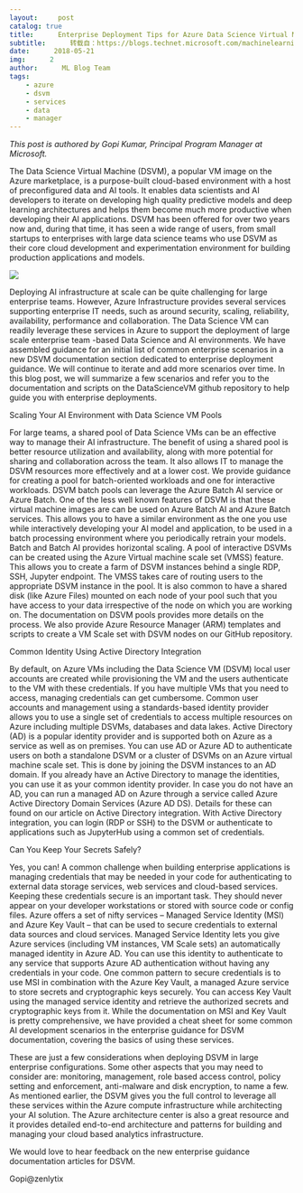 ```yaml
---
layout:     post
catalog: true
title:      Enterprise Deployment Tips for Azure Data Science Virtual Machine (DSVM)
subtitle:      转载自：https://blogs.technet.microsoft.com/machinelearning/2018/05/21/enterprise-deployment-tips-for-azure-data-science-virtual-machine-dsvm/
date:      2018-05-21
img:      2
author:      ML Blog Team
tags:
    - azure
    - dsvm
    - services
    - data
    - manager
---
```


*This post is authored by Gopi Kumar, Principal Program Manager at Microsoft.*

The Data Science Virtual Machine (DSVM), a popular VM image on the Azure marketplace, is a purpose-built cloud-based environment with a host of preconfigured data and AI tools. It enables data scientists and AI developers to iterate on developing high quality predictive models and deep learning architectures and helps them become much more productive when developing their AI applications. DSVM has been offered for over two years now and, during that time, it has seen a wide range of users, from small startups to enterprises with large data science teams who use DSVM as their core cloud development and experimentation environment for building production applications and models.

![](https://msdnshared.blob.core.windows.net/media/2018/05/051818_2227_EnterpriseD1.png)


Deploying AI infrastructure at scale can be quite challenging for large enterprise teams. However, Azure Infrastructure provides several services supporting enterprise IT needs, such as around security, scaling, reliability, availability, performance and collaboration. The Data Science VM can readily leverage these services in Azure to support the deployment of large scale enterprise team -based Data Science and AI environments. We have assembled guidance for an initial list of common enterprise scenarios in a new DSVM documentation section dedicated to enterprise deployment guidance. We will continue to iterate and add more scenarios over time. In this blog post, we will summarize a few scenarios and refer you to the documentation and scripts on the DataScienceVM github repository to help guide you with enterprise deployments.

Scaling Your AI Environment with Data Science VM Pools

For large teams, a shared pool of Data Science VMs can be an effective way to manage their AI infrastructure. The benefit of using a shared pool is better resource utilization and availability, along with more potential for sharing and collaboration across the team. It also allows IT to manage the DSVM resources more effectively and at a lower cost. We provide guidance for creating a pool for batch-oriented workloads and one for interactive workloads. DSVM batch pools can leverage the Azure Batch AI service or Azure Batch. One of the less well known features of DSVM is that these virtual machine images are can be used on Azure Batch AI and Azure Batch services. This allows you to have a similar environment as the one you use while interactively developing your AI model and application, to be used in a batch processing environment where you periodically retrain your models. Batch and Batch AI provides horizontal scaling. A pool of interactive DSVMs can be created using the Azure Virtual machine scale set (VMSS) feature. This allows you to create a farm of DSVM instances behind a single RDP, SSH, Jupyter endpoint. The VMSS takes care of routing users to the appropriate DSVM instance in the pool. It is also common to have a shared disk (like Azure Files) mounted on each node of your pool such that you have access to your data irrespective of the node on which you are working on. The documentation on DSVM pools provides more details on the process. We also provide Azure Resource Manager (ARM) templates and scripts to create a VM Scale set with DSVM nodes on our GitHub repository.

Common Identity Using Active Directory Integration

By default, on Azure VMs including the Data Science VM (DSVM) local user accounts are created while provisioning the VM and the users authenticate to the VM with these credentials. If you have multiple VMs that you need to access, managing credentials can get cumbersome. Common user accounts and management using a standards-based identity provider allows you to use a single set of credentials to access multiple resources on Azure including multiple DSVMs, databases and data lakes. Active Directory (AD) is a popular identity provider and is supported both on Azure as a service as well as on premises. You can use AD or Azure AD to authenticate users on both a standalone DSVM or a cluster of DSVMs on an Azure virtual machine scale set. This is done by joining the DSVM instances to an AD domain. If you already have an Active Directory to manage the identities, you can use it as your common identity provider. In case you do not have an AD, you can run a managed AD on Azure through a service called Azure Active Directory Domain Services (Azure AD DS). Details for these can found on our article on Active Directory integration. With Active Directory integration, you can login (RDP or SSH) to the DSVM or authenticate to applications such as JupyterHub using a common set of credentials.

Can You Keep Your Secrets Safely?

Yes, you can! A common challenge when building enterprise applications is managing credentials that may be needed in your code for authenticating to external data storage services, web services and cloud-based services. Keeping these credentials secure is an important task. They should never appear on your developer workstations or stored with source code or config files. Azure offers a set of nifty services – Managed Service Identity (MSI) and Azure Key Vault – that can be used to secure credentials to external data sources and cloud services. Managed Service Identity lets you give Azure services (including VM instances, VM Scale sets) an automatically managed identity in Azure AD. You can use this identity to authenticate to any service that supports Azure AD authentication without having any credentials in your code. One common pattern to secure credentials is to use MSI in combination with the Azure Key Vault, a managed Azure service to store secrets and cryptographic keys securely. You can access Key Vault using the managed service identity and retrieve the authorized secrets and cryptographic keys from it. While the documentation on MSI and Key Vault is pretty comprehensive, we have provided a cheat sheet for some common AI development scenarios in the enterprise guidance for DSVM documentation, covering the basics of using these services.

These are just a few considerations when deploying DSVM in large enterprise configurations. Some other aspects that you may need to consider are: monitoring, management, role based access control, policy setting and enforcement, anti-malware and disk encryption, to name a few. As mentioned earlier, the DSVM gives you the full control to leverage all these services within the Azure compute infrastructure while architecting your AI solution. The Azure architecture center is also a great resource and it provides detailed end-to-end architecture and patterns for building and managing your cloud based analytics infrastructure.

We would love to hear feedback on the new enterprise guidance documentation articles for DSVM.

Gopi@zenlytix
